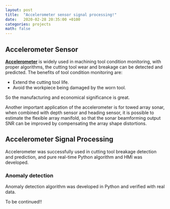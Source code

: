 ```yaml
---
layout: post
title:  "Accelerometer sensor signal processing!"
date:   2020-02-28 20:35:00 +0100
categories: projects
math: false
---
```


## Accelerometer Sensor
[**Accelerometer**](https://en.wikipedia.org/wiki/Accelerometer) is widely used in machining tool condition monitoring, with proper algorithms, the cutting tool wear and breakage can be detected and predicted. The benefits of tool condition monitoring are:
* Extend the cutting tool life.
* Avoid the workpiece being damaged by the worn tool.

So the manufacturing and economical significance is great.

Another important application of the accelerometer is for towed array sonar, when combined with depth sensor and heading sensor, it is possible to estimate the flexible array manifold, so that the sonar beamforming output SNR can be improved by compensating the array shape distortions.

## Accelerometer Signal Processing

Accelerometer was successfully used in cutting tool breakage detection and prediction, and pure real-time Python algorithm and HMI was developed. 

### Anomaly detection 
Anomaly detection algorithm was developed in Python and verified with real data. 

To be continued!!
